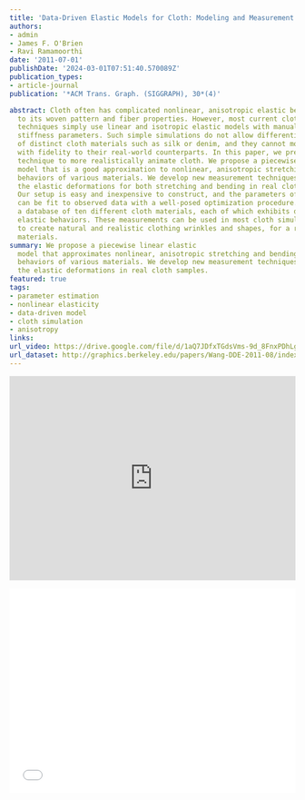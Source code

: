 ```yaml
---
title: 'Data-Driven Elastic Models for Cloth: Modeling and Measurement'
authors:
- admin
- James F. O'Brien
- Ravi Ramamoorthi
date: '2011-07-01'
publishDate: '2024-03-01T07:51:40.570089Z'
publication_types:
- article-journal
publication: '*ACM Trans. Graph. (SIGGRAPH), 30*(4)'

abstract: Cloth often has complicated nonlinear, anisotropic elastic behavior due
  to its woven pattern and fiber properties. However, most current cloth simulation
  techniques simply use linear and isotropic elastic models with manually selected
  stiffness parameters. Such simple simulations do not allow differentiating the behavior
  of distinct cloth materials such as silk or denim, and they cannot model most materials
  with fidelity to their real-world counterparts. In this paper, we present a data-driven
  technique to more realistically animate cloth. We propose a piecewise linear elastic
  model that is a good approximation to nonlinear, anisotropic stretching and bending
  behaviors of various materials. We develop new measurement techniques for studying
  the elastic deformations for both stretching and bending in real cloth samples.
  Our setup is easy and inexpensive to construct, and the parameters of our model
  can be fit to observed data with a well-posed optimization procedure. We have measured
  a database of ten different cloth materials, each of which exhibits distinctive
  elastic behaviors. These measurements can be used in most cloth simulation systems
  to create natural and realistic clothing wrinkles and shapes, for a range of different
  materials.
summary: We propose a piecewise linear elastic
  model that approximates nonlinear, anisotropic stretching and bending
  behaviors of various materials. We develop new measurement techniques for studying
  the elastic deformations in real cloth samples.
featured: true
tags:
- parameter estimation
- nonlinear elasticity
- data-driven model
- cloth simulation
- anisotropy
links:
url_video: https://drive.google.com/file/d/1aQ7JDfxTGdsVms-9d_8FnxPDhLgBTCfn/view
url_dataset: http://graphics.berkeley.edu/papers/Wang-DDE-2011-08/index.html
---
```


<p align="center">
<iframe width="100%" height="360" src="https://www.youtube.com/embed/puIftj1mdF4?si=3e6BZ7IVmJbHp7yU" title="YouTube video player" frameborder="0" allow="accelerometer; autoplay; clipboard-write; encrypted-media; gyroscope; picture-in-picture; web-share" allowfullscreen></iframe>
</p>
<p align="center">
<iframe width="100%" height="360" src="//player.bilibili.com/player.html?aid=895342701&bvid=BV1HP4y1K7RS&cid=563637325&p=1" scrolling="no" border="0" frameborder="no" framespacing="0" allowfullscreen="true"> </iframe>
</p>
